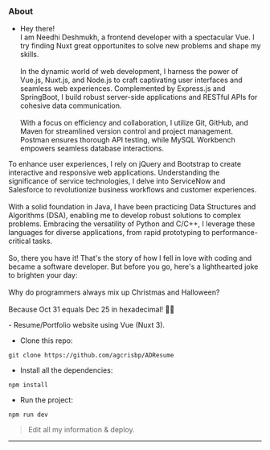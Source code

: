 <p align="center">
</p>

### About
-   Hey there! <br>I am Needhi Deshmukh, a frontend developer with a spectacular Vue. I try finding Nuxt great opportunites to solve new problems and shape my skills. 
        <br><br>
         In the dynamic world of web development, I harness the power of Vue.js, Nuxt.js, and Node.js to craft captivating user interfaces and seamless web experiences. Complemented by Express.js and SpringBoot, I build robust server-side applications and RESTful APIs for cohesive data communication.
         <br><br>
         With a focus on efficiency and collaboration, I utilize Git, GitHub, and Maven for streamlined version control and project management. Postman ensures thorough API testing, while MySQL Workbench empowers seamless database interactions.

To enhance user experiences, I rely on jQuery and Bootstrap to create interactive and responsive web applications. Understanding the significance of service technologies, I delve into ServiceNow and Salesforce to revolutionize business workflows and customer experiences.
<br><br>
With a solid foundation in Java, I have been practicing Data Structures and Algorithms (DSA), enabling me to develop robust solutions to complex problems. Embracing the versatility of Python and C/C++, I leverage these languages for diverse applications, from rapid prototyping to performance-critical tasks.
<br><br>
So, there you have it! That's the story of how I fell in love with coding and became a software developer. But before you go, here's a lighthearted joke to brighten your day:
<br><br>
Why do programmers always mix up Christmas and Halloween?
<br><br>
Because Oct 31 equals Dec 25 in hexadecimal! 🎃🎄
</h5>
-  Resume/Portfolio website using Vue (Nuxt 3).


- Clone this repo:
```
git clone https://github.com/agcrisbp/ADResume
```

- Install all the dependencies:
```
npm install
```

- Run the project:
```
npm run dev
```

> Edit all my information & deploy.

---
